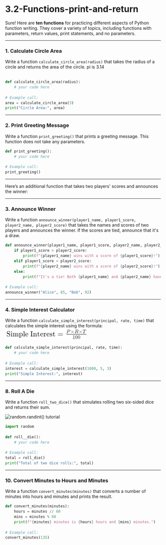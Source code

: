 # 3.2-Functions-print-and-return

Sure! Here are **ten functions** for practicing different aspects of Python function writing. They cover a variety of topics, including functions with parameters, return values, print statements, and no parameters.

---

### 1. **Calculate Circle Area**
Write a function `calculate_circle_area(radius)` that takes the radius of a circle and returns the area of the circle. pi is 3.14

```python

def calculate_circle_area(radius):
    # your code here

# Example call:
area = calculate_circle_area(3)
print("Circle Area:", area)
```

---

### 2. **Print Greeting Message**
Write a function `print_greeting()` that prints a greeting message. This function does not take any parameters.

```python
def print_greeting():
    # your code here

# Example call:
print_greeting()
```

---

Here’s an additional function that takes two players' scores and announces the winner:

---

### 3. **Announce Winner**
Write a function `announce_winner(player1_name, player1_score, player2_name, player2_score)` that takes the names and scores of two players and announces the winner. If the scores are tied, announce that it's a draw.

```python
def announce_winner(player1_name, player1_score, player2_name, player2_score):
    if player1_score > player2_score:
        print(f"{player1_name} wins with a score of {player1_score}!")
    elif player1_score < player2_score:
        print(f"{player2_name} wins with a score of {player2_score}!")
    else:
        print(f"It's a tie! Both {player1_name} and {player2_name} have {player1_score} points.")

# Example call:
announce_winner("Alice", 85, "Bob", 92)
```


---

### 4. **Simple Interest Calculator**
Write a function `calculate_simple_interest(principal, rate, time)` that calculates the simple interest using the formula:  
![Simple Interest](interest.png)

```python
def calculate_simple_interest(principal, rate, time):
    # your code here

# Example call:
interest = calculate_simple_interest(1000, 5, 3)
print("Simple Interest:", interest)
```

---

### 8. **Roll A Die**
Write a function `roll_two_dice()` that simulates rolling two six-sided dice and returns their sum.

![random.randint() tutorial](https://www.w3schools.com/python/ref_random_randint.asp)

```python
import random

def roll__die():
    # your code here

# Example call:
total = roll_die()
print("Total of two dice rolls:", total)
```

---

### 10. **Convert Minutes to Hours and Minutes**
Write a function `convert_minutes(minutes)` that converts a number of minutes into hours and minutes and prints the result.

```python
def convert_minutes(minutes):
    hours = minutes // 60
    mins = minutes % 60
    print(f"{minutes} minutes is {hours} hours and {mins} minutes.")

# Example call:
convert_minutes(135)
```

